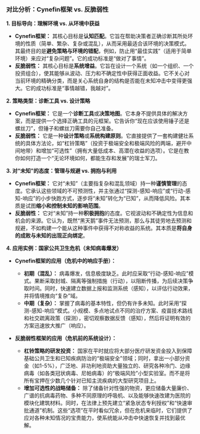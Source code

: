 ### 对比分析：Cynefin框架 vs. 反脆弱性

**1. 目标导向：理解环境 vs. 从环境中获益**

*   **Cynefin框架：** 其核心目标是**认知匹配**。它旨在帮助决策者正确诊断其所处环境的性质（简单、繁杂、复杂或混乱），从而采用最适合该环境的决策模式。其最终目的是**避免策略与环境的错配**，例如，防止用“最佳实践”（适用于简单环境）来应对“复杂问题”。它的成功标准是“做对了事情”。
*   **反脆弱性：** 其核心目标是**系统增益**。它旨在设计一个系统（如一个组织、一个投资组合），使其能够从波动、压力和不确定性中获得正面收益。它不关心对当前环境的精确分类，而是关心系统自身的结构是否能在未知冲击中变得更强大。它的成功标准是“事情越错，我越对”。

**2. 策略类型：诊断工具 vs. 设计策略**

*   **Cynefin框架：** 它是一个**诊断工具**或**决策地图**。它本身不提供具体的解决方案，而是提供一个选择正确工具的元框架。它告诉你“现在应该使用锤子还是螺丝刀”，但锤子和螺丝刀需要你自己准备。
*   **反脆弱性：** 它是一种**设计策略**或**系统构建原则**。它直接提供了一套构建健壮系统的具体方法论，如“杠铃策略”（投资于极端安全和极端风险的两端，避开中间地带）和增加“可选性”（拥有大量低成本、高潜在收益的选项）。它是在教你如何打造一个“无论环境如何，都能生存和发展”的瑞士军刀。

**3. 对“未知”的态度：管理与规避 vs. 拥抱与利用**

*   **Cynefin框架：** 它对“未知”（主要指复杂和混乱领域）持一种**谨慎管理**的态度。它承认这些领域的不可预测性，并主张通过“探测-感知-响应”或“行动-感知-响应”的小步快跑方式，逐步将“未知”转化为“已知”，从而降低风险。其本质是试图**缩小和控制未知的影响范围**。
*   **反脆弱性：** 它对“未知”持一种**积极拥抱**的态度。它视波动和不确定性为信息和机会的来源。它认为，既然“黑天鹅”事件无法预测，那么与其徒劳地去预测和规避，不如构建一个能从这种事件中获得不对称收益的系统。其本质是**将自身的成败与未知的出现正向绑定**。

**4. 应用实例：国家公共卫生危机（未知病毒爆发）**

*   **Cynefin框架的应用（危机中的响应手册）：**
    *   **初期（混乱）：** 病毒爆发，信息极度缺乏。此时应采取“行动-感知-响应”模式。果断采取封城、隔离等强制措施（行动），以阻断传播，为后续决策争取时间。同时，快速建立数据上报和监测系统（感知），以评估行动效果，并将情境推向“复杂”域。
    *   **中期（复杂）：** 掌握了病毒的基本特性，但仍有许多未知。此时采用“探测-感知-响应”模式。小规模、多点地试点不同的治疗方案、疫苗技术路线和社交疏离政策（探测），密切观察数据反馈（感知），然后将证明有效的方案迅速放大推广（响应）。

*   **反脆弱性框架的应用（危机前的系统设计）：**
    *   **杠铃策略的研发投资：** 国家在平时就应将大部分医疗研发资金投入到保障基础公共卫生和已知疾病防治的“极端安全”领域；同时，拿出一小部分资金（如1-5%），广泛地、非功利地资助大量独立的、研究各种冷门、边缘病毒（如各类冠状病毒、尼帕病毒）的“极端风险”小型实验室。而不是将所有宝押在少数几个针对已知主流疾病的大型研究项目上。
    *   **增加可选性的战略储备：** 除了储备针对性强的物资，更应储备大量廉价、广谱的抗病毒药物、多种不同原理的呼吸机、以及能够快速改建为医院的模块化建筑材料。同时，在法律上预先建立“紧急状态专利授权”和“快速审批通道”机制。这些“选项”在平时看似冗余，但在危机来临时，它们提供了应对各种未知情况的宝贵能力，使系统能从冲击中快速恢复并找到最优解。
